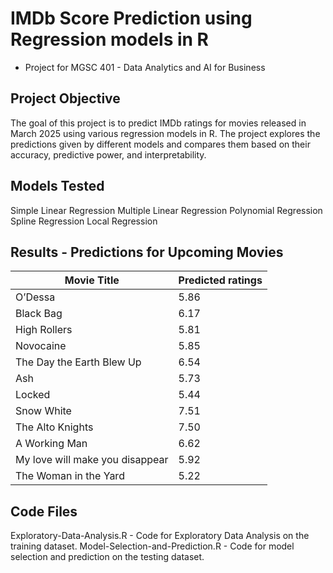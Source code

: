 
# IMDb Score Prediction using Regression models in R
- Project for MGSC 401 - Data Analytics and AI for Business
## Project Objective
The goal of this project is to predict IMDb ratings for movies released in March 2025 using various regression models in R. The project explores the predictions given by different models and compares them based on their accuracy, predictive power, and interpretability.

## Models Tested
Simple Linear Regression
Multiple Linear Regression
Polynomial Regression
Spline Regression
Local Regression

## Results - Predictions for Upcoming Movies

| Movie Title    | Predicted ratings                   |
|----------------------|------------------------------------------------|
| O’Dessa               | 5.86              |
| Black Bag         | 6.17 |
| High Rollers     | 5.81|
| Novocaine           | 5.85              |
| The Day the Earth Blew Up        | 6.54|
| Ash        | 5.73                |
| Locked         | 5.44                |
|Snow White        | 7.51                 |
| The Alto Knights       | 7.50                 |
| A Working Man       | 6.62               |
| My love will make you disappear      | 5.92          |
| The Woman in the Yard    | 5.22               |

## Code Files
Exploratory-Data-Analysis.R - Code for Exploratory Data Analysis on the training dataset.
Model-Selection-and-Prediction.R - Code for model selection and prediction on the testing dataset.
